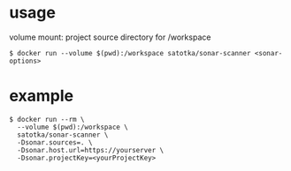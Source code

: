 
# usage


volume mount: project source directory for /workspace

```
$ docker run --volume $(pwd):/workspace satotka/sonar-scanner <sonar-options>

```

# example

```
$ docker run --rm \
  --volume $(pwd):/workspace \
  satotka/sonar-scanner \
  -Dsonar.sources=. \
  -Dsonar.host.url=https://yourserver \
  -Dsonar.projectKey=<yourProjectKey>
```

